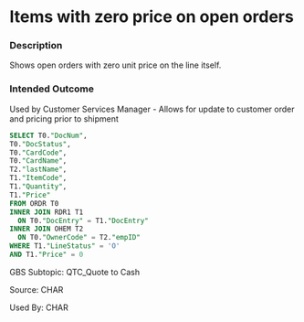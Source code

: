 # Items with zero price on open orders

### Description

Shows open orders with zero unit price on the line itself.​

### Intended Outcome

Used by Customer Services Manager -
Allows for update to customer order and pricing prior to shipment

```sql
SELECT T0."DocNum",
T0."DocStatus",
T0."CardCode",
T0."CardName",
T2."lastName",
T1."ItemCode",
T1."Quantity",
T1."Price"
FROM ORDR T0
INNER JOIN RDR1 T1
  ON T0."DocEntry" = T1."DocEntry"
INNER JOIN OHEM T2
  ON T0."OwnerCode" = T2."empID"
WHERE T1."LineStatus" = 'O'
AND T1."Price" = 0
```

GBS Subtopic: QTC_Quote to Cash

Source: CHAR

Used By: CHAR
